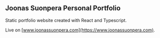 ## Joonas Suonpera Personal Portfolio

Static portfolio website created with React and Typescript.

Live on [www.joonassuonpera.com](https://www.joonassuonpera.com).
